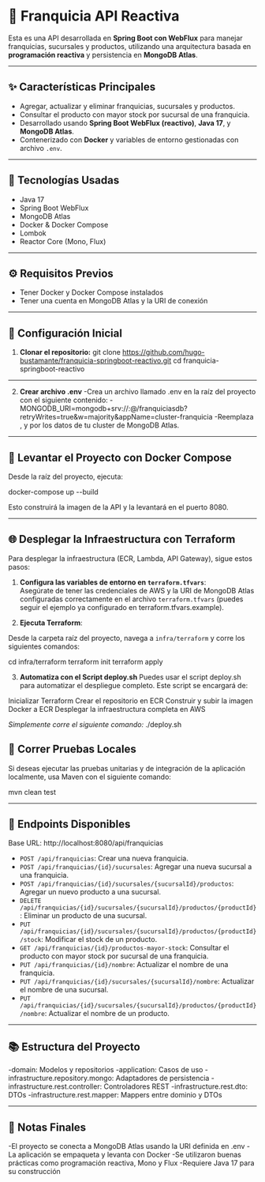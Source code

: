 # 🏪 Franquicia API Reactiva

Esta es una API desarrollada en **Spring Boot con WebFlux** para manejar franquicias, sucursales y productos, utilizando una arquitectura basada en **programación reactiva** y persistencia en **MongoDB Atlas**.

---

## ✨ Características Principales

- Agregar, actualizar y eliminar franquicias, sucursales y productos.
- Consultar el producto con mayor stock por sucursal de una franquicia.
- Desarrollado usando **Spring Boot WebFlux (reactivo)**, **Java 17**, y **MongoDB Atlas**.
- Contenerizado con **Docker** y variables de entorno gestionadas con archivo `.env`.

---

## 🚀 Tecnologías Usadas

- Java 17
- Spring Boot WebFlux
- MongoDB Atlas
- Docker & Docker Compose
- Lombok
- Reactor Core (Mono, Flux)

---

## ⚙️ Requisitos Previos

- Tener Docker y Docker Compose instalados
- Tener una cuenta en MongoDB Atlas y la URI de conexión

---

## 🔧 Configuración Inicial

1. **Clonar el repositorio:**
git clone https://github.com/hugo-bustamante/franquicia-springboot-reactivo.git
cd franquicia-springboot-reactivo

---

2. **Crear archivo .env**
-Crea un archivo llamado .env en la raíz del proyecto con el siguiente contenido:
-MONGODB_URI=mongodb+srv://<usuario>:<password>@<cluster-url>/franquiciasdb?retryWrites=true&w=majority&appName=cluster-franquicia
-Reemplaza <usuario>, <password> y <cluster-url> por los datos de tu cluster de MongoDB Atlas.

---

## 🚧 Levantar el Proyecto con Docker Compose
Desde la raíz del proyecto, ejecuta:

docker-compose up --build

Esto construirá la imagen de la API y la levantará en el puerto 8080.

---

## 🌐 Desplegar la Infraestructura con Terraform

Para desplegar la infraestructura (ECR, Lambda, API Gateway), sigue estos pasos:

1. **Configura las variables de entorno en `terraform.tfvars`**:  
Asegúrate de tener las credenciales de AWS y la URI de MongoDB Atlas configuradas correctamente en el archivo `terraform.tfvars` (puedes seguir el ejemplo ya configurado en terraform.tfvars.example).

2. **Ejecuta Terraform**:

Desde la carpeta raíz del proyecto, navega a `infra/terraform` y corre los siguientes comandos:

cd infra/terraform
terraform init
terraform apply

3. **Automatiza con el Script deploy.sh**
Puedes usar el script deploy.sh para automatizar el despliegue completo. Este script se encargará de:

Inicializar Terraform
Crear el repositorio en ECR
Construir y subir la imagen Docker a ECR
Desplegar la infraestructura completa en AWS


*Simplemente corre el siguiente comando:*
./deploy.sh

## 🧪 Correr Pruebas Locales

Si deseas ejecutar las pruebas unitarias y de integración de la aplicación localmente, usa Maven con el siguiente comando:

mvn clean test

---

## 🚜 Endpoints Disponibles

Base URL: http://localhost:8080/api/franquicias

- `POST /api/franquicias`: Crear una nueva franquicia.
- `POST /api/franquicias/{id}/sucursales`: Agregar una nueva sucursal a una franquicia.
- `POST /api/franquicias/{id}/sucursales/{sucursalId}/productos`: Agregar un nuevo producto a una sucursal.
- `DELETE /api/franquicias/{id}/sucursales/{sucursalId}/productos/{productId}`: Eliminar un producto de una sucursal.
- `PUT /api/franquicias/{id}/sucursales/{sucursalId}/productos/{productId}/stock`: Modificar el stock de un producto.
- `GET /api/franquicias/{id}/productos-mayor-stock`: Consultar el producto con mayor stock por sucursal de una franquicia.
- `PUT /api/franquicias/{id}/nombre`: Actualizar el nombre de una franquicia.
- `PUT /api/franquicias/{id}/sucursales/{sucursalId}/nombre`: Actualizar el nombre de una sucursal.
- `PUT /api/franquicias/{id}/sucursales/{sucursalId}/productos/{productId}/nombre`: Actualizar el nombre de un producto.

---

## 📚 Estructura del Proyecto
-domain: Modelos y repositorios
-application: Casos de uso
-infrastructure.repository.mongo: Adaptadores de persistencia
-infrastructure.rest.controller: Controladores REST
-infrastructure.rest.dto: DTOs
-infrastructure.rest.mapper: Mappers entre dominio y DTOs

---

## 🚨 Notas Finales

-El proyecto se conecta a MongoDB Atlas usando la URI definida en .env
-La aplicación se empaqueta y levanta con Docker
-Se utilizaron buenas prácticas como programación reactiva, Mono y Flux
-Requiere Java 17 para su construcción